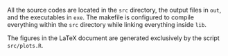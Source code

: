 All the source codes are located in the `src` directory, the output files in
`out`, and the executables in `exe`. The makefile is configured to compile
everything within the `src` directory while linking everything inside `lib`.

The figures in the LaTeX document are generated exclusively by the script
`src/plots.R`.
